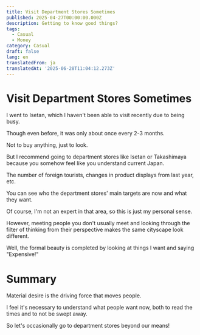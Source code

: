 ```yaml
---
title: Visit Department Stores Sometimes
published: 2025-04-27T00:00:00.000Z
description: Getting to know good things?
tags:
  - Casual
  - Money
category: Casual
draft: false
lang: en
translatedFrom: ja
translatedAt: '2025-06-28T11:04:12.273Z'
---
```


# Visit Department Stores Sometimes

I went to Isetan, which I haven't been able to visit recently due to being busy.

Though even before, it was only about once every 2-3 months.

Not to buy anything, just to look.

But I recommend going to department stores like Isetan or Takashimaya because you somehow feel like you understand current Japan.

The number of foreign tourists, changes in product displays from last year, etc.

You can see who the department stores' main targets are now and what they want.

Of course, I'm not an expert in that area, so this is just my personal sense.

However, meeting people you don't usually meet and looking through the filter of thinking from their perspective makes the same cityscape look different.

Well, the formal beauty is completed by looking at things I want and saying "Expensive!"

# Summary

Material desire is the driving force that moves people.

I feel it's necessary to understand what people want now, both to read the times and to not be swept away.

So let's occasionally go to department stores beyond our means!
